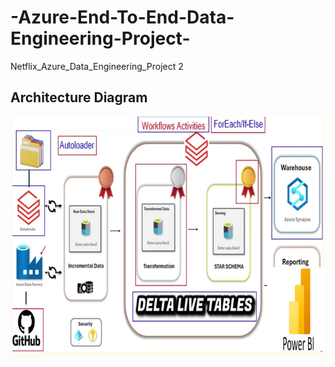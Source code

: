 # -Azure-End-To-End-Data-Engineering-Project-
Netflix_Azure_Data_Engineering_Project 2

## Architecture Diagram
![image](https://github.com/jacquie0583/-Azure-End-To-End-Data-Engineering-Project-/blob/main/Picture1.png)


